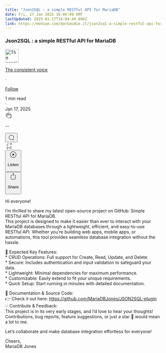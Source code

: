 ```yaml
---
title: "Json2SQL : a simple RESTful API for MariaDB"
date: Fri, 17 Jan 2025 16:04:49 GMT
lastUpdated: 2025-01-17T16:04:49.896Z
link: https://medium.com/@arbaudie.it/json2sql-a-simple-restful-api-for-mariadb-2ceeda1de673?source=rss-c779d007e7fe------2
---
```


<article><div class="l"><div class="l"><span class="l"></span><section><div><div class="gs hi hj hk hl hm"></div><div class="hn ho hp hq hr"><div class="ab de"><div class="dl bh gz ha hb hc"><div><h1 class="pw-post-title hs ht hu bf hv hw hx hy hz ia ib ic id ie if ig ih ii ij ik il im in io ip iq ir is it iu bk" data-testid="storyTitle" id="98a9">Json2SQL : a simple RESTful API for MariaDB</h1><div><div class="speechify-ignore ab dr"><div class="speechify-ignore bh l"><div class="iv iw ix iy iz ab"><div><div class="ab ja"><div><div aria-hidden="false" class="bm"><a href="/@arbaudie.it?source=post_page---byline--2ceeda1de673---------------------------------------" rel="noopener follow"><div class="l jb jc by jd je"><div class="l gk"><img alt="The consistent voice" class="l ge by ef eg dz" data-testid="authorPhoto" height="44" loading="lazy" src="https://miro.medium.com/v2/da:true/resize:fill:88:88/0*7vBG_L_kSIeOh095" width="44"/><div class="jf by l ef eg gs n jg gt"></div></div></div></a></div></div></div></div><div class="bn bh l"><div class="ab"><div style="flex:1"><span class="bf b bg z bk"><div class="jh ab q"><div class="ab q ji"><div class="ab q"><div><div aria-hidden="false" class="bm"><p class="bf b jj jk bk"><a class="ag ah ai aj ak al am an ao ap aq ar as jl" data-testid="authorName" href="/@arbaudie.it?source=post_page---byline--2ceeda1de673---------------------------------------" rel="noopener follow">The consistent voice</a></p></div></div></div><span aria-hidden="true" class="jm jn"><span class="bf b bg z bk">·</span></span><p class="bf b jj jk bk"><span><a class="ag ah ai aj ak al am an ao ap aq ar as jo" href="/m/signin?actionUrl=https%3A%2F%2Fmedium.com%2F_%2Fsubscribe%2Fuser%2Fc779d007e7fe&amp;operation=register&amp;redirect=https%3A%2F%2Fmedium.com%2F%40arbaudie.it%2Fjson2sql-a-simple-restful-api-for-mariadb-2ceeda1de673&amp;user=The+consistent+voice&amp;userId=c779d007e7fe&amp;source=post_page-c779d007e7fe--byline--2ceeda1de673---------------------post_header------------------" rel="noopener follow">Follow</a></span></p></div></div></span></div></div><div class="l ce"><span class="bf b bg z cm"><div class="ab dq jp jq jr"><span class="bf b bg z cm"><div class="ab ae"><span data-testid="storyReadTime">1 min read</span><div aria-hidden="true" class="js jt l"><span aria-hidden="true" class="l"><span class="bf b bg z cm">·</span></span></div><span data-testid="storyPublishDate">Jan 17, 2025</span></div></span></div></span></div></div></div><div class="ab dr ju jv jw jx jy jz ka kb kc kd ke kf kg kh ki kj"><div class="h k w gh gi q"><div class="kz l"><div class="ab q la lb"><div class="pw-multi-vote-icon gk lc ld le lf"><span><a class="ag ah ai aj ak al am an ao ap aq ar as at au" data-testid="headerClapButton" href="/m/signin?actionUrl=https%3A%2F%2Fmedium.com%2F_%2Fvote%2Fp%2F2ceeda1de673&amp;operation=register&amp;redirect=https%3A%2F%2Fmedium.com%2F%40arbaudie.it%2Fjson2sql-a-simple-restful-api-for-mariadb-2ceeda1de673&amp;user=The+consistent+voice&amp;userId=c779d007e7fe&amp;source=---header_actions--2ceeda1de673---------------------clap_footer------------------" rel="noopener follow"><div><div aria-hidden="false" class="bm"><div class="lg ap lh li lj lk an ll lm ln lf"><svg aria-label="clap" height="24" viewbox="0 0 24 24" width="24" xmlns="http://www.w3.org/2000/svg"><path clip-rule="evenodd" d="M11.37.828 12 3.282l.63-2.454zM13.916 3.953l1.523-2.112-1.184-.39zM8.589 1.84l1.522 2.112-.337-2.501zM18.523 18.92c-.86.86-1.75 1.246-2.62 1.33a6 6 0 0 0 .407-.372c2.388-2.389 2.86-4.951 1.399-7.623l-.912-1.603-.79-1.672c-.26-.56-.194-.98.203-1.288a.7.7 0 0 1 .546-.132c.283.046.546.231.728.5l2.363 4.157c.976 1.624 1.141 4.237-1.324 6.702m-10.999-.438L3.37 14.328a.828.828 0 0 1 .585-1.408.83.83 0 0 1 .585.242l2.158 2.157a.365.365 0 0 0 .516-.516l-2.157-2.158-1.449-1.449a.826.826 0 0 1 1.167-1.17l3.438 3.44a.363.363 0 0 0 .516 0 .364.364 0 0 0 0-.516L5.293 9.513l-.97-.97a.826.826 0 0 1 0-1.166.84.84 0 0 1 1.167 0l.97.968 3.437 3.436a.36.36 0 0 0 .517 0 .366.366 0 0 0 0-.516L6.977 7.83a.82.82 0 0 1-.241-.584.82.82 0 0 1 .824-.826c.219 0 .43.087.584.242l5.787 5.787a.366.366 0 0 0 .587-.415l-1.117-2.363c-.26-.56-.194-.98.204-1.289a.7.7 0 0 1 .546-.132c.283.046.545.232.727.501l2.193 3.86c1.302 2.38.883 4.59-1.277 6.75-1.156 1.156-2.602 1.627-4.19 1.367-1.418-.236-2.866-1.033-4.079-2.246M10.75 5.971l2.12 2.12c-.41.502-.465 1.17-.128 1.89l.22.465-3.523-3.523a.8.8 0 0 1-.097-.368c0-.22.086-.428.241-.584a.847.847 0 0 1 1.167 0m7.355 1.705c-.31-.461-.746-.758-1.23-.837a1.44 1.44 0 0 0-1.11.275c-.312.24-.505.543-.59.881a1.74 1.74 0 0 0-.906-.465 1.47 1.47 0 0 0-.82.106l-2.182-2.182a1.56 1.56 0 0 0-2.2 0 1.54 1.54 0 0 0-.396.701 1.56 1.56 0 0 0-2.21-.01 1.55 1.55 0 0 0-.416.753c-.624-.624-1.649-.624-2.237-.037a1.557 1.557 0 0 0 0 2.2c-.239.1-.501.238-.715.453a1.56 1.56 0 0 0 0 2.2l.516.515a1.556 1.556 0 0 0-.753 2.615L7.01 19c1.32 1.319 2.909 2.189 4.475 2.449q.482.08.971.08c.85 0 1.653-.198 2.393-.579.231.033.46.054.686.054 1.266 0 2.457-.52 3.505-1.567 2.763-2.763 2.552-5.734 1.439-7.586z" fill-rule="evenodd"></path></svg></div></div></div></a></span></div><div class="pw-multi-vote-count l lo lp lq lr ls lt lu"><p class="bf b ex z cm"><span class="lv">--</span></p></div></div></div><div><div aria-hidden="false" class="bm"><button aria-label="responses" class="ap lg lw lx ab q gl ly lz"><svg class="ma" height="24" viewbox="0 0 24 24" width="24" xmlns="http://www.w3.org/2000/svg"><path d="M18.006 16.803c1.533-1.456 2.234-3.325 2.234-5.321C20.24 7.357 16.709 4 12.191 4S4 7.357 4 11.482c0 4.126 3.674 7.482 8.191 7.482.817 0 1.622-.111 2.393-.327.231.2.48.391.744.559 1.06.693 2.203 1.044 3.399 1.044.224-.008.4-.112.486-.287a.49.49 0 0 0-.042-.518c-.495-.67-.845-1.364-1.04-2.057a4 4 0 0 1-.125-.598zm-3.122 1.055-.067-.223-.315.096a8 8 0 0 1-2.311.338c-4.023 0-7.292-2.955-7.292-6.587 0-3.633 3.269-6.588 7.292-6.588 4.014 0 7.112 2.958 7.112 6.593 0 1.794-.608 3.469-2.027 4.72l-.195.168v.255c0 .056 0 .151.016.295.025.231.081.478.154.733.154.558.398 1.117.722 1.659a5.3 5.3 0 0 1-2.165-.845c-.276-.176-.714-.383-.941-.59z"></path></svg></button></div></div></div><div class="ab q kk kl km kn ko kp kq kr ks kt ku kv kw kx ky"><div class="mb k j i d"></div><div class="h k"><div><div aria-hidden="false" class="bm"><span><a class="ag ah ai aj ak al am an ao ap aq ar as at au" data-testid="headerBookmarkButton" href="/m/signin?actionUrl=https%3A%2F%2Fmedium.com%2F_%2Fbookmark%2Fp%2F2ceeda1de673&amp;operation=register&amp;redirect=https%3A%2F%2Fmedium.com%2F%40arbaudie.it%2Fjson2sql-a-simple-restful-api-for-mariadb-2ceeda1de673&amp;source=---header_actions--2ceeda1de673---------------------bookmark_footer------------------" rel="noopener follow"><svg aria-label="Add to list bookmark button" class="cm mc" fill="none" height="25" viewbox="0 0 25 25" width="25" xmlns="http://www.w3.org/2000/svg"><path d="M18 2.5a.5.5 0 0 1 1 0V5h2.5a.5.5 0 0 1 0 1H19v2.5a.5.5 0 1 1-1 0V6h-2.5a.5.5 0 0 1 0-1H18zM7 7a1 1 0 0 1 1-1h3.5a.5.5 0 0 0 0-1H8a2 2 0 0 0-2 2v14a.5.5 0 0 0 .805.396L12.5 17l5.695 4.396A.5.5 0 0 0 19 21v-8.5a.5.5 0 0 0-1 0v7.485l-5.195-4.012a.5.5 0 0 0-.61 0L7 19.985z" fill="currentColor"></path></svg></a></span></div></div></div><div class="ge md dq"><div class="l ae"><div class="ab de"><div class="me mf mg mh mi mj dl bh"><div class="ab"><div aria-hidden="false" class="bm"><div><div aria-hidden="false" class="bm"><button aria-label="Listen" class="ag gl ai aj ak al am mk ao ap aq fy ml mm lz mn mo mp mq mr s ms mt mu mv mw mx my u mz na nb" data-testid="audioPlayButton"><svg fill="none" height="24" viewbox="0 0 24 24" width="24" xmlns="http://www.w3.org/2000/svg"><path clip-rule="evenodd" d="M3 12a9 9 0 1 1 18 0 9 9 0 0 1-18 0m9-10C6.477 2 2 6.477 2 12s4.477 10 10 10 10-4.477 10-10S17.523 2 12 2m3.376 10.416-4.599 3.066a.5.5 0 0 1-.777-.416V8.934a.5.5 0 0 1 .777-.416l4.599 3.066a.5.5 0 0 1 0 .832" fill="currentColor" fill-rule="evenodd"></path></svg><div class="j i d"><p class="bf b bg z cm">Listen</p></div></button></div></div></div></div></div></div></div></div><div aria-describedby="postFooterSocialMenu" aria-hidden="false" aria-labelledby="postFooterSocialMenu" class="bm"><div><div aria-hidden="false" class="bm"><button aria-controls="postFooterSocialMenu" aria-expanded="false" aria-label="Share Post" class="ag gl ai aj ak al am mk ao ap aq fy ml mm lz mn mo mp mq mr s ms mt mu mv mw mx my u mz na nb" data-testid="headerSocialShareButton"><svg fill="none" height="24" viewbox="0 0 24 24" width="24" xmlns="http://www.w3.org/2000/svg"><path clip-rule="evenodd" d="M15.218 4.931a.4.4 0 0 1-.118.132l.012.006a.45.45 0 0 1-.292.074.5.5 0 0 1-.3-.13l-2.02-2.02v7.07c0 .28-.23.5-.5.5s-.5-.22-.5-.5v-7.04l-2 2a.45.45 0 0 1-.57.04h-.02a.4.4 0 0 1-.16-.3.4.4 0 0 1 .1-.32l2.8-2.8a.5.5 0 0 1 .7 0l2.8 2.79a.42.42 0 0 1 .068.498m-.106.138.008.004v-.01zM16 7.063h1.5a2 2 0 0 1 2 2v10a2 2 0 0 1-2 2h-11c-1.1 0-2-.9-2-2v-10a2 2 0 0 1 2-2H8a.5.5 0 0 1 .35.15.5.5 0 0 1 .15.35.5.5 0 0 1-.15.35.5.5 0 0 1-.35.15H6.4c-.5 0-.9.4-.9.9v10.2a.9.9 0 0 0 .9.9h11.2c.5 0 .9-.4.9-.9v-10.2c0-.5-.4-.9-.9-.9H16a.5.5 0 0 1 0-1" fill="currentColor" fill-rule="evenodd"></path></svg><div class="j i d"><p class="bf b bg z cm">Share</p></div></button></div></div></div></div></div></div></div></div></div><p class="pw-post-body-paragraph nc nd hu ne b nf ng nh ni nj nk nl nm nn no np nq nr ns nt nu nv nw nx ny nz hn bk" id="11cf">Hi everyone!</p><p class="pw-post-body-paragraph nc nd hu ne b nf ng nh ni nj nk nl nm nn no np nq nr ns nt nu nv nw nx ny nz hn bk" id="f049">I’m thrilled to share my latest open-source project on GitHub: Simple RESTful API for MariaDB.<br/>This project is designed to make it easier than ever to interact with your MariaDB databases through a lightweight, efficient, and easy-to-use RESTful API. Whether you’re building web apps, mobile apps, or automations, this tool provides seamless database integration without the hassle.</p><p class="pw-post-body-paragraph nc nd hu ne b nf ng nh ni nj nk nl nm nn no np nq nr ns nt nu nv nw nx ny nz hn bk" id="3696">🔑 Expected Key Features:<br/>* CRUD Operations: Full support for Create, Read, Update, and Delete.<br/>* Secure: Includes authentication and input validation to safeguard your data.<br/>* Lightweight: Minimal dependencies for maximum performance.<br/>* Customizable: Easily extend to fit your unique requirements.<br/>* Quick Setup: Start running in minutes with detailed documentation.</p><p class="pw-post-body-paragraph nc nd hu ne b nf ng nh ni nj nk nl nm nn no np nq nr ns nt nu nv nw nx ny nz hn bk" id="b949">📖 Documentation &amp; Source Code:<br/>👉 Check it out here: <a class="ag jo" href="https://github.com/MariaDBJones/JSON2SQL-plugin" rel="noopener ugc nofollow" target="_blank">https://github.com/MariaDBJones/JSON2SQL-plugin</a><br/>💡 Contribute &amp; Feedback:<br/>This project is in its very early stages, and I’d love to hear your thoughts! Contributions, bug reports, feature suggestions, or just a star 🌟 would mean a lot to me.</p><p class="pw-post-body-paragraph nc nd hu ne b nf ng nh ni nj nk nl nm nn no np nq nr ns nt nu nv nw nx ny nz hn bk" id="950a">Let’s collaborate and make database integration effortless for everyone!</p><p class="pw-post-body-paragraph nc nd hu ne b nf ng nh ni nj nk nl nm nn no np nq nr ns nt nu nv nw nx ny nz hn bk" id="6c60">Cheers,<br/>MariaDB Jones</p></div></div></div></div></section></div></div></article>
